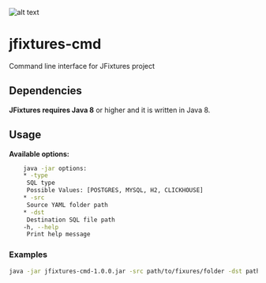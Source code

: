 ![alt text](https://travis-ci.org/vkorobkov/jfixtures-cmd.svg?branch=master "Build status")

# jfixtures-cmd
Command line interface for JFixtures project

## Dependencies
**JFixtures requires Java 8** or higher and it is written in Java 8.

## Usage
**Available options:**
```bash
    java -jar options:
    * -type
     SQL type
     Possible Values: [POSTGRES, MYSQL, H2, CLICKHOUSE]
    * -src
     Source YAML folder path
    * -dst
     Destination SQL file path
    -h, --help
     Print help message
```

### Examples
```bash
java -jar jfixtures-cmd-1.0.0.jar -src path/to/fixures/folder -dst path/to/ouput/file.sql -type postgres
```
